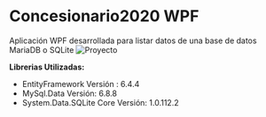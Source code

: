 # Concesionario2020 WPF

Aplicación WPF desarrollada para listar datos de una base de datos MariaDB o SQLite
![Proyecto]([https://repository-images.githubusercontent.com/265917000/59aefe00-9b9e-11ea-9dac-fb00597627fa])

**Librerias Utilizadas:**

 - EntityFramework Versión : 6.4.4
 - MySql.Data Versión:  6.8.8
 - System.Data.SQLite Core Versión: 1.0.112.2

